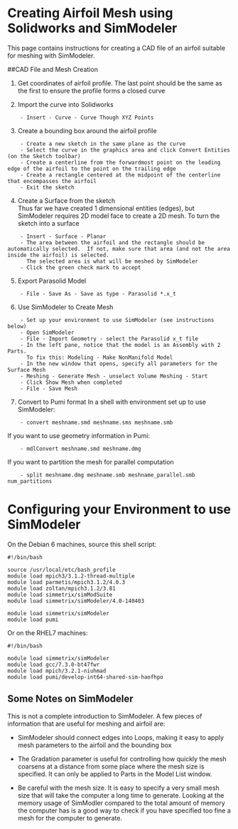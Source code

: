 # Creating Airfoil Mesh using Solidworks and SimModeler
This page contains instructions for creating a CAD file of an airfoil suitable for meshing with SimModeler.


##CAD File and Mesh Creation

1. Get coordinates of airfoil profile.  The last point should be the same as the first to ensure the profile forms a closed curve

2.  Import the curve into Solidworks
```
    - Insert - Curve - Curve Though XYZ Points
```

3. Create a bounding box around the airfoil profile
```
    - Create a new sketch in the same plane as the curve
    - Select the curve in the graphics area and click Convert Entities (on the Sketch toolbar)
    - Create a centerline from the forwardmost point on the leading edge of the airfoil to the point on the trailing edge
    - Create a rectangle centered at the midpoint of the centerline that encompasses the airfoil
    - Exit the sketch
```

4. Create a Surface from the sketch  
Thus far we have created 1 dimensional entities (edges), but SimModeler requires 2D model face to create a 2D mesh.  To turn the sketch into a surface
```
    - Insert - Surface - Planar
    - The area between the airfoil and the rectangle should be automatically selected.  If not, make sure that area (and not the area inside the airfoil) is selected.  
      The selected area is what will be meshed by SimModeler
    - Click the green check mark to accept
```

5. Export Parasolid Model
```
    - File - Save As - Save as type - Parasolid *.x_t
```
	
6.  Use SimModeler to Create Mesh
```
    - Set up your environment to use SimModeler (see instructions below)
    - Open SimModeler
    - File - Import Geometry - select the Parasolid x_t file
    - In the left pane, notice that the model is an Assembly with 2 Parts.
      To fix this: Modeling - Make NonManifold Model 
    - In the new window that opens, specify all parameters for the Surface Mesh
    - Meshing - Generate Mesh - unselect Volume Meshing - Start
    - Click Show Mesh when completed
    - File - Save Mesh
```

7.  Convert to Pumi format
In a shell with environment set up to use SimModeler:
```
    - convert meshname.smd meshname.sms meshname.smb
```
If you want to use geometry information in Pumi:
```
    - mdlConvert meshname.smd meshname.dmg
```
If you want to partition the mesh for parallel computation
```
    - split meshname.dmg meshname.smb meshname_parallel.smb num_partitions
```

# Configuring your Environment to use SimModeler

On the Debian 6 machines, source this shell script:
```
#!/bin/bash

source /usr/local/etc/bash_profile
module load mpich3/3.1.2-thread-multiple
module load parmetis/mpich3.1.2/4.0.3
module load zoltan/mpich3.1.2/3.81
module load simmetrix/simModSuite
module load simmetrix/simModeler/4.0-140403

module load simmetrix/simModeler
module load pumi
```

Or on the RHEL7 machines:
```
#!/bin/bash

module load simmetrix/simModeler
module load gcc/7.3.0-bt47fwr
module load mpich/3.2.1-niuhmad 
module load pumi/develop-int64-shared-sim-haofhpo
```

## Some Notes on SimModeler
This is not a complete introduction to SimModeler.  A few pieces of information that are useful for meshing and airfoil are:

* SimModeler should connect edges into Loops, making it easy to apply mesh parameters to the airfoil and the bounding box

* The Gradation parameter is useful for controlling how quickly the mesh coarsens at a distance from some place where the mesh size is specified.  It can only be applied to Parts in the Model List window. 
	
* Be careful with the mesh size.  It is easy to specify a very small mesh size that will take the computer a long time to generate.  Looking at the memory usage of SimModler compared to the total amount of memory the computer has is a good way to check if you have specified too fine a mesh for the computer to generate.

